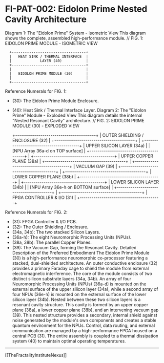 # FI-PAT-002: Eidolon Prime Nested Cavity Architecture
Diagram 1: The "Eidolon Prime" System - Isometric View
This diagram shows the complete, assembled high-performance module.
// FIG. 1: EIDOLON PRIME MODULE - ISOMETRIC VIEW

      +----------------------------------+
      |   HEAT SINK / THERMAL INTERFACE  |
      |             LAYER (40)           |
      +----------------------------------+
      |                                  |
      |   EIDOLON PRIME MODULE (30)      |
      |                                  |
      +----------------------------------+

Reference Numerals for FIG. 1:
 * (30): The Eidolon Prime Module Enclosure.
 * (40): Heat Sink / Thermal Interface Layer.
Diagram 2: The "Eidolon Prime" Module - Exploded View
This diagram details the internal "Nested Resonant Cavity" architecture.
// FIG. 2: EIDOLON PRIME MODULE (30) - EXPLODED VIEW

      +-----------------------------------------+
      |      OUTER SHIELDING / ENCLOSURE (32)   |
      +-----------------------------------------+
                         |
      +-----------------------------------------+
      |         UPPER SILICON LAYER (34a)       |
      |   [NPU Array 36a-d on TOP surface]      |
      +-----------------------------------------+
                         |
      +-----------------------------------------+
      |        UPPER COPPER PLANE (38a)         |
      +-----------------------------------------+
                         |
      +-----------------------------------------+
      |           VACUUM GAP (39)               |
      +-----------------------------------------+
                         |
      +-----------------------------------------+
      |        LOWER COPPER PLANE (38b)         |
      +-----------------------------------------+
                         |
      +-----------------------------------------+
      |         LOWER SILICON LAYER (34b)       |
      |   [NPU Array 36e-h on BOTTOM surface]   |
      +-----------------------------------------+
                         |
      +-----------------------------------------+
      |      FPGA CONTROLLER & I/O (31)         |
      +-----------------------------------------+


Reference Numerals for FIG. 2:
 * (31): FPGA Controller & I/O PCB.
 * (32): The Outer Shielding / Enclosure.
 * (34a, 34b): The two stacked Silicon Layers.
 * (36a-h): The eight Neuromorphic Processing Units (NPUs).
 * (38a, 38b): The parallel Copper Planes.
 * (39): The Vacuum Gap, forming the Resonant Cavity.
Detailed Description of the Preferred Embodiment
The Eidolon Prime Module (30) is a high-performance neuromorphic co-processor featuring a stacked, dual-shielded architecture.
An outer conductive enclosure (32) provides a primary Faraday cage to shield the module from external electromagnetic interference.
The core of the module consists of two distinct silicon substrate layers (34a, 34b). An array of four Neuromorphic Processing Units (NPUs) (36a-d) is mounted on the external surface of the upper silicon layer (34a), while a second array of four NPUs (36e-h) is mounted on the external surface of the lower silicon layer (34b).
Nested between these two silicon layers is a resonant cavity structure. This cavity is formed by an upper copper plane (38a), a lower copper plane (38b), and an intervening vacuum gap (39). This nested structure provides a secondary, internal shield against noise generated by the module's own components and creates a stable quantum environment for the NPUs.
Control, data routing, and external communication are managed by a high-performance FPGA housed on a central PCB (31). The entire assembly is coupled to a thermal dissipation system (40) to maintain optimal operating temperatures.

---
[[TheFractalityInstituteNexus]]


